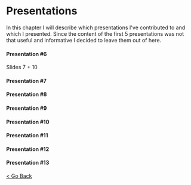 # Presentations
In this chapter I will describe which presentations I've contributed to and which I presented.
Since the content of the first 5 presentations was not that useful and informative I decided to leave them out of here. 


#### Presentation #6

Slides 7 + 10

#### Presentation #7

#### Presentation #8

#### Presentation #9

#### Presentation #10

#### Presentation #11

#### Presentation #12

#### Presentation #13

[<  Go Back](../README.md)
